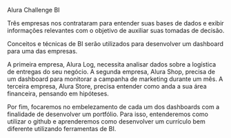 Alura Challenge BI

Três empresas nos contrataram para entender suas bases de dados e exibir informações relevantes com o objetivo de auxiliar suas tomadas de decisão.

Conceitos e técnicas de BI serão utilizados para desenvolver um dashboard para uma das empresas.

A primeira empresa, Alura Log, necessita analisar dados sobre a logística de entregas do seu negócio.
A segunda empresa, Alura Shop, precisa de um dashboard para monitorar a campanha de marketing durante um mês.
A terceira empresa, Alura Store, precisa entender como anda a sua área financeira, pensando em hipóteses.

Por fim, focaremos no embelezamento de cada um dos dashboards com a finalidade de desenvolver um portfólio. Para isso, entenderemos como utilizar o github e aprenderemos como desenvolver um currículo bem diferente utilizando ferramentas de BI.

